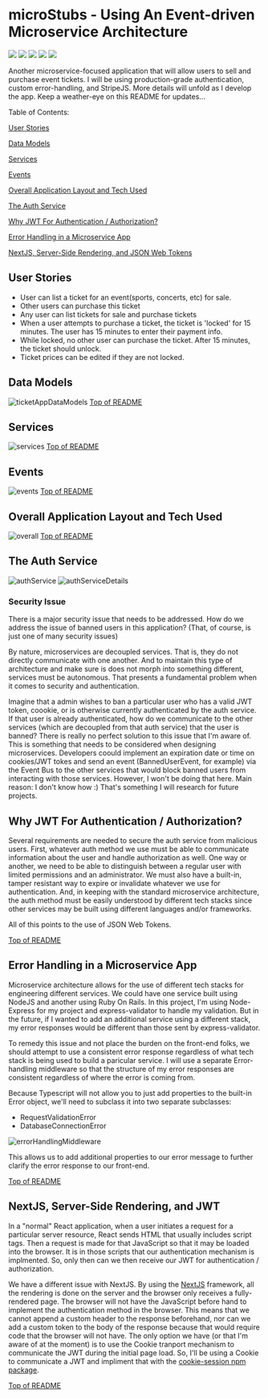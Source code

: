 # microStubs - Using An Event-driven Microservice Architecture <a name='table_of_contents'></a>

![](https://img.shields.io/badge/API-REST-informational?style=flat&logo=<jose>&logoColor=white&color=99ffff)
![](https://img.shields.io/badge/architecture-eventDriven-informational?style=flat&logo=<jose>&logoColor=white&color=99ffff)
![](https://img.shields.io/badge/architecture-microservice-informational?style=flat&logo=<jose>&logoColor=white&color=99ffff)
![](https://img.shields.io/badge/containers-docker-informational?style=flat&logo=<jose>&logoColor=white&color=99ffff)
![](https://img.shields.io/badge/orchestration-kubernetes-informational?style=flat&logo=<jose>&logoColor=white&color=99ffff)

Another microservice-focused application that will allow users to sell and purchase event tickets. I will be using production-grade authentication, custom error-handling, and StripeJS. More details will unfold as I develop the app. Keep a weather-eye on this README for updates...

Table of Contents:

[User Stories](#userstories)

[Data Models](#datamodels)

[Services](#services)

[Events](#events)

[Overall Application Layout and Tech Used](#overall)

[The Auth Service](#auth)

[Why JWT For Authentication / Authorization?](#JWT)

[Error Handling in a Microservice App](#error_handling)

[NextJS, Server-Side Rendering, and JSON Web Tokens](#nextJS)

## User Stories <a name='userstories'></a>

-   User can list a ticket for an event(sports, concerts, etc) for sale.
-   Other users can purchase this ticket
-   Any user can list tickets for sale and purchase tickets
-   When a user attempts to purchase a ticket, the ticket is 'locked' for 15 minutes. The user has 15 minutes to enter their payment info.
-   While locked, no other user can purchase the ticket. After 15 minutes, the ticket should unlock.
-   Ticket prices can be edited if they are not locked.

## Data Models <a name='datamodels'></a>

![ticketAppDataModels](https://user-images.githubusercontent.com/50179896/127247053-8d646eab-e4fb-4169-9316-a06055878e49.png)
[Top of README](#table_of_contents)

## Services <a name='services'></a>

![services](https://user-images.githubusercontent.com/50179896/127251381-c94880ca-cc52-487a-9b29-f5e2fc231f29.png)
[Top of README](#table_of_contents)

## Events <a name='events'></a>

![events](https://user-images.githubusercontent.com/50179896/127252626-0d791bc5-d3eb-45f2-810e-044136379a78.png)
[Top of README](#table_of_contents)

## Overall Application Layout and Tech Used <a name='overall'></a>

![overall](https://user-images.githubusercontent.com/50179896/127253967-dcd3bc82-1757-4908-bde1-21258257ee5e.png)
[Top of README](#table_of_contents)

## The Auth Service <a name='auth'></a>

![authService](https://user-images.githubusercontent.com/50179896/127380322-04aef378-a82c-4030-b602-4b3209c408f1.png)
![authServiceDetails](https://user-images.githubusercontent.com/50179896/127726997-53d1b9b3-b5aa-4045-a5c3-f31d9dee3887.png)

### Security Issue
There is a major security issue that needs to be addressed. How do we address the issue of banned users in this application? (That, of course, is just one of many security issues)

By nature, microservices are decoupled services. That is, they do not directly communicate with one another. And to maintain this type of architecture and make sure is does not morph into something different, services must be autonomous. That presents a fundamental problem when it comes to security and authentication.

Imagine that a admin wishes to ban a particular user who has a valid JWT token, coookie, or is otherwise currently authenticated by the auth service. If that user is already authenticated, how do we communicate to the other services (which are decoupled from that auth service) that the user is banned? There is really no perfect solution to this issue that I'm aware of. This is something that needs to be considered when designing microservices. Developers coould implement an expiration date or time on cookies/JWT tokes and send an event (BannedUserEvent, for example) via the Event Bus to the other services that would block banned users from interacting with those services. However, I won't be doing that here. Main reason: I don't know how :) That's something I will research for future projects.

## Why JWT For Authentication / Authorization? <a name='JWT'></a>

Several requirements are needed to secure the auth service from malicious users. First, whatever auth method we use must be able to communicate information about the user and handle authorization as well. One way or another, we need to be able to distinguish between a regular user with limited permissions and an administrator. We must also have a built-in, tamper resistant way to expire or invalidate whatever we use for authentication. And, in keeping with the standard microservice architecture, the auth method must be easily understood by different tech stacks since other services may be built using different languages and/or frameworks. 

All of this points to the use of JSON Web Tokens.


[Top of README](#table_of_contents)

## Error Handling in a Microservice App <a name='error_handling'></a>

Microservice architecture allows for the use of different tech stacks for engineering different services. We could have one service built using NodeJS and another using Ruby On Rails. In this project, I'm using Node-Express for my project and express-validator to handle my validation. But in the future, if I wanted to add an additional service using a different stack, my error responses would be different than those sent by express-validator.

To remedy this issue and not place the burden on the front-end folks, we should attempt to use a consistent error response regardless of what tech stack is being used to build a paricular service. I will use a separate Error-handling middleware so that the structure of my error responses are consistent regardless of where the error is coming from.

Because Typescript will not allow you to just add properties to the built-in Error object, we'll need to subclass it into two separate subclasses:

-   RequestValidationError
-   DatabaseConnectionError

![errorHandlingMiddleware](https://user-images.githubusercontent.com/50179896/127425893-d864ebb9-765e-4887-9442-b50a72fea472.png)

This allows us to add additional properties to our error message to further clarify the error response to our front-end.

[Top of README](#table_of_contents)

## NextJS, Server-Side Rendering, and JWT <a name='nextJS'></a>

In a "normal" React application, when a user initiates a request for a particular server resource, React sends HTML that usually includes script tags. Then a request is made for that JavaScript so that it may be loaded into the browser. It is in those scripts that our authentication mechanism is implmented. So, only then can we then receive our JWT for authentication / authorization.

We have a different issue with NextJS. By using the [NextJS](https://nextjs.org/) framework, all the rendering is done on the server and the browser only receives a fully-rendered page. The browser will not have the JavaScript before hand to implement the authentication method in the browser. This means that we cannot append a custom header to the response beforehand, nor can we add a custom token to the body of the response because that would require code that the browser will not have. The only option we have (or that I'm aware of at the moment) is to use the Cookie tranport mechanism to communicate the JWT during the initial page load. So, I'll be using a Cookie to communicate a JWT and impliment that with the [cookie-session npm package](https://www.npmjs.com/package/cookie-session).

[Top of README](#table_of_contents)